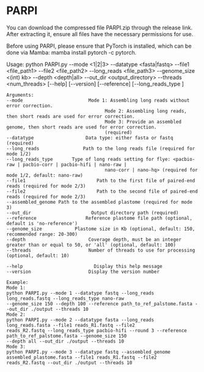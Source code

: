 # PARPI
You can download the compressed file ​​PARPI.zip​​ through the release link. 
After extracting it, ensure all files have the necessary permissions for use.

Before using PARPI, please ensure that PyTorch is installed, which can be done via Mamba:
mamba install pytorch -c pytorch.

Usage:
    python PARPI.py --mode <1|2|3> --datatype <fasta|fastq> --file1 <file_path1> --file2 <file_path2>
    --long_reads <file_path3> --genome_size <(int) kb> --depth <depth|all> --out_dir <output_directory>
    --threads <num_threads>
    [--help] [--version] [--reference] [--long_reads_type <type>]

    Arguments:
    --mode                        Mode 1: Assembling long reads without error correction.
                                        Mode 2: Assembling long reads, then short reads are used for error correction.
                                        Mode 3: Provide an assembled genome, then short reads are used for error correction.
                                        (required)
    --datatype                   Data type: either fasta or fastq (required)
    --long_reads                Path to the long reads file (required for mode 1/2)
    --long_reads_type       Type of long reads setting for flye: <pacbio-raw | pacbio-corr | pacbio-hifi | nano-raw |
                                        nano-corr | nano-hq> (required for mode 1/2, default: nano-raw)
    --file1                          Path to the first file of paired-end reads (required for mode 2/3)
    --file2                          Path to the second file of paired-end reads (required for mode 2/3)
    --assembled_genome Path to the assembled plastome (required for mode 3)
    --out_dir                      Output directory path (required)
    --reference                  Reference plastome file path (optional, default is 'no-reference')
    --genome_size            Plastome size in Kb (optional, default: 150, recommended range: 20-300)
    --depth                       Coverage depth, must be an integer greater than or equal to 50, or 'all' (optional, default: 100)
    --threads                     Number of threads to use for processing (optional, default: 10)

    --help                          Display this help message
    --version                     Display the version number

    Example:
    Mode 1:
    python PARPI.py --mode 1 --datatype fastq --long_reads long_reads.fastq --long_reads_type nano-raw
    --genome_size 150 --depth 100 --reference path_to_ref_palstome.fasta --out_dir ./output --threads 10
    Mode 2:
    python PARPI.py --mode 2 --datatype fasta --long_reads long_reads.fasta --file1 reads_R1.fastq --file2
    reads_R2.fastq --long_reads_type pacbio-hifi --round 3 --reference path_to_ref_palstome.fasta --genome_size 150
    --depth all --out_dir ./output --threads 10
    Mode 3:
    python PARPI.py --mode 3 --datatype fastq --assembled_genome assembled_plastome.fasta --file1 reads_R1.fastq --file2
    reads_R2.fastq --out_dir ./output --threads 10
